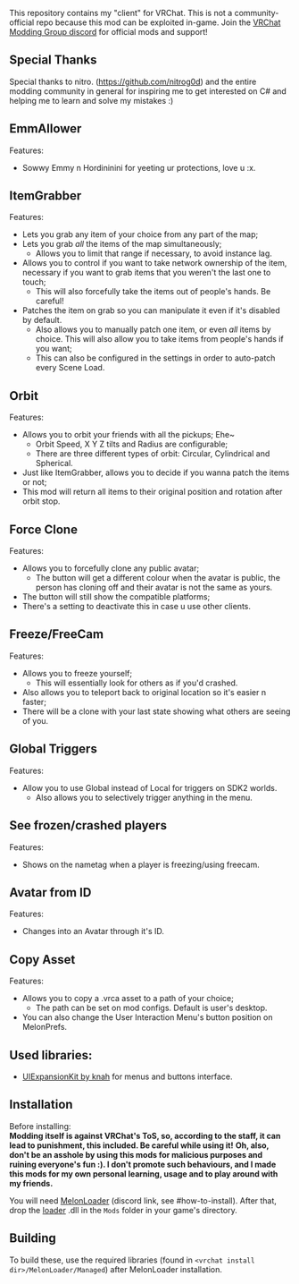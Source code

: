 This repository contains my "client" for VRChat. This is not a community-official repo because this mod can be exploited in-game. Join the [VRChat Modding Group discord](https://discord.gg/rCqKSvR) for official mods and support!  
## Special Thanks
Special thanks to nitro. (https://github.com/nitrog0d) and the entire modding community in general for inspiring me to get interested on C# and helping me to learn and solve my mistakes :)

## EmmAllower
Features:
 * Sowwy Emmy n Hordininini for yeeting ur protections, love u :x.

## ItemGrabber
Features:
 * Lets you grab any item of your choice from any part of the map;
 * Lets you grab _all_ the items of the map simultaneously;
   * Allows you to limit that range if necessary, to avoid instance lag.
 * Allows you to control if you want to take network ownership of the item, necessary if you want to grab items that you weren't the last one to touch;
   * This will also forcefully take the items out of people's hands. Be careful!
 * Patches the item on grab so you can manipulate it even if it's disabled by default.
   * Also allows you to manually patch one item, or even _all_ items by choice. This will also allow you to take items from people's hands if you want;
   * This can also be configured in the settings in order to auto-patch every Scene Load.

## Orbit
Features:
 * Allows you to orbit your friends with all the pickups; Ehe~
   * Orbit Speed, X Y Z tilts and Radius are configurable;
   * There are three different types of orbit: Circular, Cylindrical and Spherical.
 * Just like ItemGrabber, allows you to decide if you wanna patch the items or not;
 * This mod will return all items to their original position and rotation after orbit stop.

## Force Clone
Features:
 * Allows you to forcefully clone any public avatar;
   * The button will get a different colour when the avatar is public, the person has cloning off and their avatar is not the same as yours.
 * The button will still show the compatible platforms;
 * There's a setting to deactivate this in case u use other clients.

## Freeze/FreeCam
Features:
 * Allows you to freeze yourself;
   * This will essentially look for others as if you'd crashed.
 * Also allows you to teleport back to original location so it's easier n faster;
 * There will be a clone with your last state showing what others are seeing of you.

## Global Triggers
Features:
 * Allow you to use Global instead of Local for triggers on SDK2 worlds.
   * Also allows you to selectively trigger anything in the menu.

## See frozen/crashed players
Features:
 * Shows on the nametag when a player is freezing/using freecam. 

## Avatar from ID
Features:
 * Changes into an Avatar through it's ID.

## Copy Asset
Features:
 * Allows you to copy a .vrca asset to a path of your choice;
   * The path can be set on mod configs. Default is user's desktop.
 * You can also change the User Interaction Menu's button position on MelonPrefs.

## Used libraries:
* [UIExpansionKit by knah](https://github.com/knah/VRCMods/tree/master/UIExpansionKit) for menus and buttons interface.

## Installation
Before installing:  
**Modding itself is against VRChat's ToS, so, according to the staff, it can lead to punishment, this included. Be careful while using it!**
**Oh, also, don't be an asshole by using this mods for malicious purposes and ruining everyone's fun :). I don't promote such behaviours, and I made this mods for my own personal learning, usage and to play around with my friends.**

You will need [MelonLoader](https://discord.gg/2Wn3N2P) (discord link, see \#how-to-install).
After that, drop the [loader](https://davi.codes/vrchat/PMod.Loader.dll) .dll in the `Mods` folder in your game's directory.

## Building
To build these, use the required libraries (found in `<vrchat install dir>/MelonLoader/Managed`) after MelonLoader installation.
